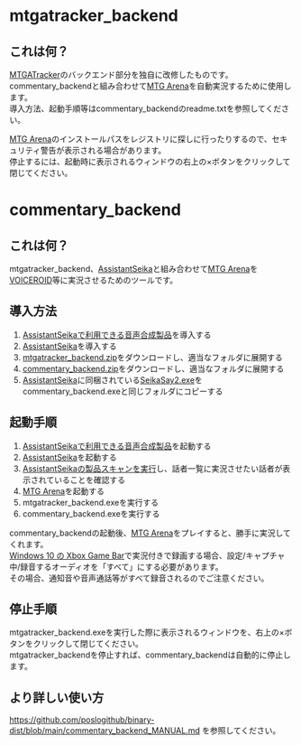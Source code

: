 # mtgatracker_backend

## これは何？

[MTGATracker](https://mtgatracker.com/)のバックエンド部分を独自に改修したものです。<br />
commentary_backendと組み合わせて[MTG Arena](https://mtg-jp.com/mtgarena/)を自動実況するために使用します。<br />
導入方法、起動手順等はcommentary_backendのreadme.txtを参照してください。<br />

[MTG Arena](https://mtg-jp.com/mtgarena/)のインストールパスをレジストリに探しに行ったりするので、セキュリティ警告が表示される場合があります。<br />
停止するには、起動時に表示されるウィンドウの右上の×ボタンをクリックして閉じてください。<br />


# commentary_backend

## これは何？

mtgatracker_backend、[AssistantSeika](https://hgotoh.jp/wiki/doku.php/documents/voiceroid/assistantseika/start)と組み合わせて[MTG Arena](https://mtg-jp.com/mtgarena/)を[VOICEROID](https://www.ah-soft.com/voiceroid/)等に実況させるためのツールです。

## 導入方法

1. [AssistantSeikaで利用できる音声合成製品](https://hgotoh.jp/wiki/doku.php/documents/voiceroid/assistantseika/assistantseika-000#%E5%AF%BE%E5%BF%9C%E8%A3%BD%E5%93%81)を導入する
2. [AssistantSeika](https://hgotoh.jp/wiki/doku.php/documents/voiceroid/assistantseika/start)を導入する
3. [mtgatracker_backend.zip](https://github.com/poslogithub/binary-dist/raw/main/mtgatracker_backend.zip)をダウンロードし、適当なフォルダに展開する
4. [commentary_backend.zip](https://github.com/poslogithub/binary-dist/raw/main/commentary_backend.zip)をダウンロードし、適当なフォルダに展開する
5. [AssistantSeika](https://hgotoh.jp/wiki/doku.php/documents/voiceroid/assistantseika/start)に同梱されている[SeikaSay2.exe](https://hgotoh.jp/wiki/doku.php/documents/voiceroid/assistantseika/assistantseika-000)をcommentary_backend.exeと同じフォルダにコピーする

## 起動手順

1. [AssistantSeikaで利用できる音声合成製品](https://hgotoh.jp/wiki/doku.php/documents/voiceroid/assistantseika/assistantseika-000#%E5%AF%BE%E5%BF%9C%E8%A3%BD%E5%93%81)を起動する
2. [AssistantSeika](https://hgotoh.jp/wiki/doku.php/documents/voiceroid/assistantseika/start)を起動する
3. [AssistantSeikaの製品スキャンを実行](https://hgotoh.jp/wiki/doku.php/documents/voiceroid/assistantseika/assistantseika-000#%E4%BD%BF%E7%94%A8%E6%96%B9%E6%B3%95)し、話者一覧に実況させたい話者が表示されていることを確認する
4. [MTG Arena](https://mtg-jp.com/mtgarena/)を起動する
5. mtgatracker_backend.exeを実行する
6. commentary_backend.exeを実行する

commentary_backendの起動後、[MTG Arena](https://mtg-jp.com/mtgarena/)をプレイすると、勝手に実況してくれます。<br />
[Windows 10 の Xbox Game Bar](https://support.xbox.com/ja-JP/help/games-apps/game-setup-and-play/get-to-know-game-bar-on-windows-10)で実況付きで録画する場合、設定/キャプチャ中/録音するオーディオを「すべて」にする必要があります。<br />
その場合、通知音や音声通話等がすべて録音されるのでご注意ください。<br />

## 停止手順

mtgatracker_backend.exeを実行した際に表示されるウィンドウを、右上の×ボタンをクリックして閉じてください。<br />
mtgatracker_backendを停止すれば、commentary_backendは自動的に停止します。<br />

## より詳しい使い方

https://github.com/poslogithub/binary-dist/blob/main/commentary_backend_MANUAL.md を参照してください。<br />

